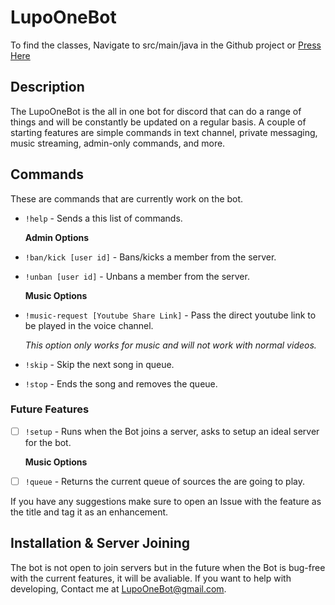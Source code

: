 # LupoOneBot

To find the classes, Navigate to src/main/java in the Github project or [Press Here](https://github.com/lupoonehundred/LupoOneBot/tree/master/src/main/java)
## Description

The LupoOneBot is the all in one bot for discord that can do a range of things and will be constantly be updated on a regular basis. A couple of starting features are simple commands in text channel, private messaging, music streaming, admin-only commands, and more.

## Commands

These are commands that are currently work on the bot.

- `!help` - Sends a this list of commands.

  **Admin Options**
- `!ban/kick [user id]` - Bans/kicks a member from the server.
- `!unban [user id]` - Unbans a member from the server.

  **Music Options**
- `!music-request [Youtube Share Link]` - Pass the direct youtube link to be played in the voice channel.

    *This option only works for music and will not work with normal videos.*
- `!skip` - Skip the next song in queue.
- `!stop` - Ends the song and removes the queue.

### Future Features

- [ ] `!setup` - Runs when the Bot joins a server, asks to setup an ideal server for the bot.

  **Music Options**
- [ ] `!queue` - Returns the current queue of sources the are going to play.

If you have any suggestions make sure to open an Issue with the feature as the title and tag it as an enhancement.

## Installation & Server Joining

The bot is not open to join servers but in the future when the Bot is bug-free with the current features, it will be avaliable. If you want to help with developing, Contact me at LupoOneBot@gmail.com. 

